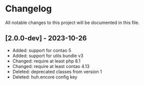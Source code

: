 # Changelog

All notable changes to this project will be documented in this file.

## [2.0.0-dev] - 2023-10-26
- Added: support for contao 5
- Added: support for utils bundle v3
- Changed: require at least php 8.1
- Changed: require at least contao 4.13
- Deleted: deprecated classes from version 1
- Deleted: huh.encore config key